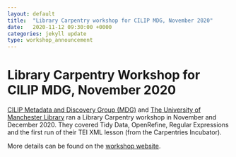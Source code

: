 ```yaml
---
layout: default
title:  "Library Carpentry workshop for CILIP MDG, November 2020"
date:   2020-11-12 09:30:00 +0000
categories: jekyll update
type: workshop_announcement
---
```

# Library Carpentry Workshop for CILIP MDG, November 2020

[CILIP Metadata and Discovery Group (MDG)](https://www.cilip.org.uk/members/group_content_view.asp?group=201298&id=686430) and 
[The University of Manchester Library](https://www.manchester.ac.uk/library) ran a Library Carpentry workshop in November and December 2020.
They covered Tidy Data, OpenRefine, Regular Expressions and the first run of their TEI XML lesson (from the Carpentries Incubator).

More details can be found on the [workshop website](https://uom-nilani.github.io/2020-11-12-cilip-mdg/).

